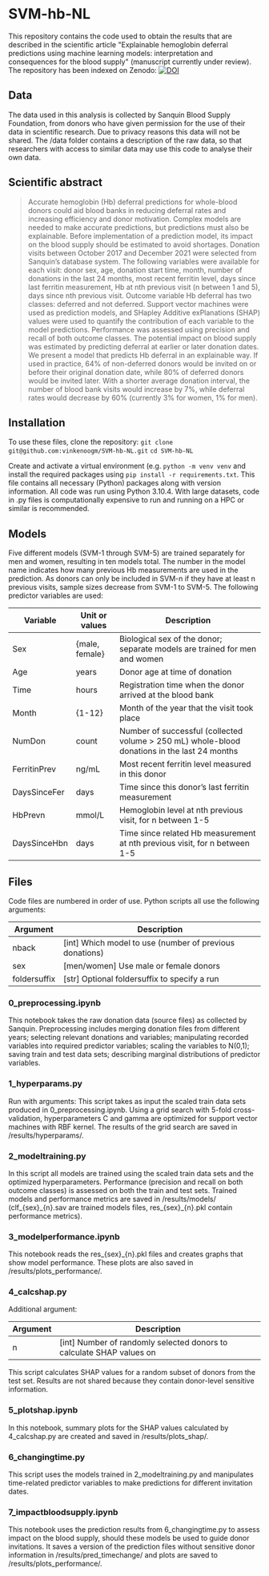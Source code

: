 # SVM-hb-NL
This repository contains the code used to obtain the results that are described in the scientific article "Explainable hemoglobin deferral predictions using machine learning models: interpretation and consequences for the blood supply" (manuscript currently under review). The repository has been indexed on Zenodo: [![DOI](https://zenodo.org/badge/511832055.svg)](https://zenodo.org/badge/latestdoi/511832055)


## Data 
The data used in this analysis is collected by Sanquin Blood Supply Foundation, from donors who have given permission for the use of their data in scientific research. Due to privacy reasons this data will not be shared. The /data folder contains a description of the raw data, so that researchers with access to similar data may use this code to analyse their own data.

## Scientific abstract
> Accurate hemoglobin (Hb) deferral predictions for whole-blood donors could aid blood banks in reducing deferral rates and increasing efficiency and donor motivation. Complex models are needed to make accurate predictions, but predictions must also be explainable. Before implementation of a prediction model, its impact on the blood supply should be estimated to avoid shortages.
> Donation visits between October 2017 and December 2021 were selected from Sanquin’s database system. The following variables were available for each visit: donor sex, age, donation start time, month, number of donations in the last 24 months, most recent ferritin level, days since last ferritin measurement, Hb at nth previous visit (n between 1 and 5), days since nth previous visit. Outcome variable Hb deferral has two classes: deferred and not deferred. Support vector machines were used as prediction models, and SHapley Additive exPlanations (SHAP) values were used to quantify the contribution of each variable to the model predictions. Performance was assessed using precision and recall of both outcome classes. The potential impact on blood supply was estimated by predicting deferral at earlier or later donation dates.
> We present a model that predicts Hb deferral in an explainable way. If used in practice, 64% of non-deferred donors would be invited on or before their original donation date, while 80% of deferred donors would be invited later. With a shorter average donation interval, the number of blood bank visits would increase by 7%, while deferral rates would decrease by 60% (currently 3% for women, 1% for men).

## Installation
To use these files, clone the repository:
`git clone git@github.com:vinkenoogm/SVM-hb-NL.git`
`cd SVM-hb-NL`

Create and activate a virtual environment (e.g. `python -m venv venv` and install the required packages using `pip install -r requirements.txt`. This file contains all necessary (Python) packages along with version information. All code was run using Python 3.10.4. With large datasets, code in .py files is computationally expensive to run and running on a HPC or similar is recommended. 

## Models
Five different models (SVM-1 through SVM-5) are trained separately for men and women, resulting in ten models total. The number in the model name indicates how many previous Hb measurements are used in the prediction. As donors can only be included in SVM-n if they have at least n previous visits, sample sizes decrease from SVM-1 to SVM-5. The following predictor variables are used:

Variable	 | Unit or values |	Description
-------------|----------------|----------------------------------------------------------------------------------------------
Sex	         | {male, female} |	Biological sex of the donor; separate models are trained for men and women
Age          | years          |	Donor age at time of donation
Time         | hours          |	Registration time when the donor arrived at the blood bank
Month        | {1-12}         |	Month of the year that the visit took place
NumDon       | count          |	Number of successful (collected volume > 250 mL) whole-blood donations in the last 24 months
FerritinPrev | ng/mL          |	Most recent ferritin level measured in this donor
DaysSinceFer | days           |	Time since this donor’s last ferritin measurement
HbPrevn      | mmol/L         |	Hemoglobin level at nth previous visit, for n between 1-5
DaysSinceHbn | days	          | Time since related Hb measurement at nth previous visit, for n between 1-5


## Files
Code files are numbered in order of use. Python scripts all use the following arguments:

Argument     | Description
-------------|--------------------------------------------------------
nback        | [int] Which model to use (number of previous donations)
sex          | [men/women] Use male or female donors
foldersuffix | [str] Optional foldersuffix to specify a run 

### 0_preprocessing.ipynb
This notebook takes the raw donation data (source files) as collected by Sanquin. Preprocessing includes merging donation files from different years; selecting relevant donations and variables; manipulating recorded variables into required predictor variables; scaling the variables to N(0,1); saving train and test data sets; describing marginal distributions of predictor variables.

### 1_hyperparams.py
Run with arguments: 
This script takes as input the scaled train data sets produced in 0_preprocessing.ipynb. Using a grid search with 5-fold cross-validation, hyperparameters C and gamma are optimized for support vector machines with RBF kernel. The results of the grid search are saved in /results/hyperparams/.

### 2_modeltraining.py
In this script all models are trained using the scaled train data sets and the optimized hyperparameters. Performance (precision and recall on both outcome classes) is assessed on both the train and test sets. Trained models and performance metrics are saved in /results/models/ (clf\_{sex}\_{n}.sav are trained models files, res\_{sex}\_{n}.pkl contain performance metrics).

### 3_modelperformance.ipynb
This notebook reads the res\_{sex}\_{n}.pkl files and creates graphs that show model performance. These plots are also saved in /results/plots_performance/. 

### 4_calcshap.py
Additional argument:

Argument     | Description
-------------|---------------------------------------------------------------------
n            | [int] Number of randomly selected donors to calculate SHAP values on

This script calculates SHAP values for a random subset of donors from the test set. Results are not shared because they contain donor-level sensitive information.

### 5_plotshap.ipynb
In this notebook, summary plots for the SHAP values calculated by 4_calcshap.py are created and saved in /results/plots_shap/.

### 6_changingtime.py
This script uses the models trained in 2_modeltraining.py and manipulates time-related predictor variables to make predictions for different invitation dates. 

### 7_impactbloodsupply.ipynb
This notebook uses the prediction results from 6_changingtime.py to assess impact on the blood supply, should these models be used to guide donor invitations. It saves a version of the prediction files without sensitive donor information in /results/pred_timechange/ and plots are saved to /results/plots_performance/.